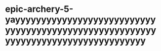 # epic-archery-5-yayyyyyyyyyyyyyyyyyyyyyyyyyyyyyyyyyyyyyyyyyyyyyyyyyyyyyyyyyyyyyyyyyyyyyyyyyyyyyyyyyyy